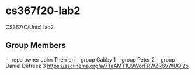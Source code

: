 # cs367f20-lab2
CS367(C/Unix) lab2
## Group Members
-- repo owner John Therrien
--group Gabby 1
--group Peter 2
--group Daniel Defreez 3
https://asciinema.org/a/7TaAMT1U9WorFRWZR6VWUQi2o
